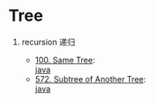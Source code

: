 # Tree

1. recursion 递归

   - [100. Same Tree](https://leetcode.com/problems/same-tree/):  
     [java](/solution_java/0100_Same_Tree.java)
   - [572. Subtree of Another Tree](https://leetcode.com/problems/subtree-of-another-tree/):  
     [java](/solution_java/0572_Subtree_of_Another_Tree.java)
